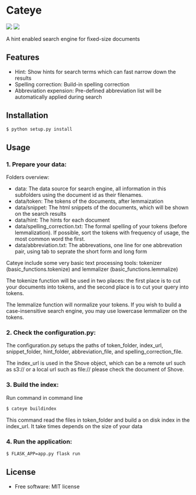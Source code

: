 # Cateye


[![](https://img.shields.io/travis/jeroyang/cateye.svg)](https://travis-ci.org/jeroyang/cateye)
[![](https://img.shields.io/pypi/v/cateye.svg)](https://pypi.python.org/pypi/cateye)

A hint enabled search engine for fixed-size documents

## Features
- Hint: Show hints for search terms which can fast narrow down the results
- Spelling correction: Build-in spelling correction
- Abbreviation expension: Pre-defined abbreviation list will be automatically applied during search

## Installation

```bash
$ python setup.py install
```

## Usage
### 1. Prepare your data:

Folders overview:
  - data: The data source for search engine, all information in this subfolders using the document id as their filenames.
  - data/token: The tokens of the documents, after lemmaization
  - data/snippet: The html snippets of the documents, which will be shown on the search results
  - data/hint: The hints for each document
  - data/spelling_correction.txt: The formal spelling of your tokens (before lemmalization). If possible, sort the tokens with frequency of usage, the most common word the first.
  - data/abbreviation.txt: The abbrevations, one line for one abbrevation pair, using tab to seprate the short form and long form

Cateye include some very basic text processing tools:
tokenizer (basic_functions.tokenize) and lemmalizer (basic_functions.lemmalize)

The tokenize function will be used in two places: the first place is to cut your documents into tokens, and the second place is to cut your query into tokens.

The lemmalize function will normalize your tokens. If you wish to build a case-insensitive search engine, you may use lowercase lemmalizer on the tokens.

### 2. Check the configuration.py:
The configuration.py setups the paths of token_folder, index_url, snippet_folder, hint_folder, abbreviation_file, and spelling_correction_file.

The index_url is used in the Shove object, which can be a remote url such as s3:// or a local url such as file:// please check the document of Shove.

### 3. Build the index:
Run command in command line
```bash
$ cateye buildindex
```
This command read the files in token_folder and build a on disk index in the index_url. It take times depends on the size of your data

### 4. Run the application:
```bash
$ FLASK_APP=app.py flask run
```

## License
* Free software: MIT license
